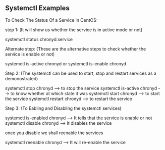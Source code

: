 Systemctl Examples
-------------------

To Check The Status Of a Service in CentOS:

step 1:
(It will show us whether the service is in active mode or not)

systemctl status chronyd.service

Alternate step:
(These are the alternative steps to check whether the service is enable or not)

systemctl is-active chronyd
          or
systemctl is-enable chronyd

Step 2:
(The systemctl can be used to start, stop and restart services as a demonostrated)

systemctl stop chronyd              --> to stop the service
systemctl is-active chronyd         --> to know whether at which state it was
systemctl start chronyd             --> to start the service
systemctl restart chronyd           --> to restart the service

Step 3:
(To Eabling and Disabling the systemctl services)

systemctl is-enabled chronyd      --> It tells that the service is enable or not
systemctl disable chronyd         --> It disables the service

once you disable we shall reenable the services

systemctl reenable chronyd        --> It will re-enable the service
